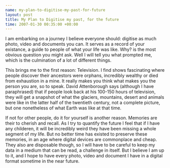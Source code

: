 ```yaml
--- 
name: my-plan-to-digitise-my-past-for-future 
layout: post 
title: My Plan to Digitise my past, for the future 
time: 2007-01-30 00:35:00 +00:00 
--- 
```


I am embarking on a journey I believe everyone should:
digitise as much photo, video and documents you can. It serves as a
record of your existance, a guide to people of what your life was like.
Why? is the most obvious question you might ask. Well I will tell you
what prompted me, which is the culmination of a lot of different
things.  
  
This brings me to the first reason: Television. I find shows fascinating
where people discover their ancestors were orphans, incredibly wealthy
or died from exhaustion in a mine. It really makes you think what makes
you the person you are, so to speak. David Attenborough says (although I
have paraphrased) that if people look back at his 100-150 hours of
television, they will get a snapshot of what the glaciers, mountains,
desert and animals were like in the latter half of the twentieth
century, not a complete picture, but one nonetheless of what Earth was
like at that time.  
  
If not for other people, do it for yourself is another reason. Memories
are their to cherish and recall. As I try to quantify the future I feel
that if I have any childeren, it will be incredibly weird they have been
missing a whole segment of my life. But no better time has existed to
preserve these memories, in an age where digital devices are commonplace
and cheap. They also are disposable though, so I will have to be careful
to keep my data in a medium that can be read, a challenge in itself. But
I believe I am up to it, and I hope to have every photo, video and
document I have in a digital format sometime in the near future.